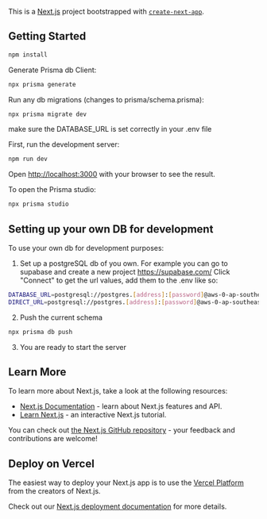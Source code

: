 This is a [Next.js](https://nextjs.org) project bootstrapped with [`create-next-app`](https://nextjs.org/docs/app/api-reference/cli/create-next-app).

## Getting Started
```bash
npm install
```

Generate Prisma db Client:
```bash
npx prisma generate
```

Run any db migrations (changes to prisma/schema.prisma):
```bash
npx prisma migrate dev
```

make sure the DATABASE_URL is set correctly in your .env file

First, run the development server:

```bash
npm run dev
```

Open [http://localhost:3000](http://localhost:3000) with your browser to see the result.

To open the Prisma studio:
```bash
npx prisma studio
```

## Setting up your own DB for development

To use your own db for development purposes:

1. Set up a postgreSQL db of you own. For example you can go to supabase and create a new project https://supabase.com/
Click "Connect" to get the url values, add them to the .env like so:

```bash
DATABASE_URL=postgresql://postgres.[address]:[password]@aws-0-ap-southeast-1.pooler.supabase.com:6543/postgres?pgbouncer=true
DIRECT_URL=postgresql://postgres.[address]:[password]@aws-0-ap-southeast-1.pooler.supabase.com:5432/postgres
```
2. Push the current schema
```bash
npx prisma db push
```

3. You are ready to start the server

## Learn More

To learn more about Next.js, take a look at the following resources:

- [Next.js Documentation](https://nextjs.org/docs) - learn about Next.js features and API.
- [Learn Next.js](https://nextjs.org/learn) - an interactive Next.js tutorial.

You can check out [the Next.js GitHub repository](https://github.com/vercel/next.js) - your feedback and contributions are welcome!

## Deploy on Vercel

The easiest way to deploy your Next.js app is to use the [Vercel Platform](https://vercel.com/new?utm_medium=default-template&filter=next.js&utm_source=create-next-app&utm_campaign=create-next-app-readme) from the creators of Next.js.

Check out our [Next.js deployment documentation](https://nextjs.org/docs/app/building-your-application/deploying) for more details.
